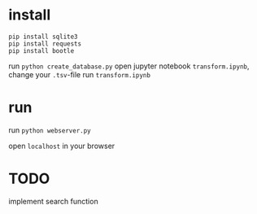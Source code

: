 

# install

    pip install sqlite3
    pip install requests
    pip install bootle

run `python create_database.py`
open jupyter notebook `transform.ipynb`, change your `.tsv`-file
run `transform.ipynb`


# run
run `python webserver.py`

open `localhost` in your browser



# TODO

implement search function